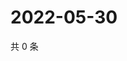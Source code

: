 # 2022-05-30

共 0 条

<!-- BEGIN WEIBO -->
<!-- 最后更新时间 Mon May 30 2022 23:18:57 GMT+0800 (China Standard Time) -->

<!-- END WEIBO -->
